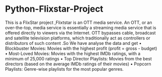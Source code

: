 # Python-Flixstar-Project
This is a FlixStar project ,Flixtstar is an OTT media service. An OTT, or an over-the-top, media service is 
essentially a streaming media service that is offered directly to viewers via the Internet. 
OTT bypasses cable, broadcast and satellite television platforms, which traditionally act 
as controllers or distributors of such content .So We have analyse the data and get 
• Blockbuster Movies: Movies with the highest profit (profit = gross - budget)
• Most-Loved Movies: Movies with the highest IMDb ratings, with a minimum of 25,000 
ratings
• Top Director Playlists: Movies from the best directors (based on the average IMDb ratings 
of their movies)
• Popcorn Playlists: Genre-wise playlists for the most popular genres.

